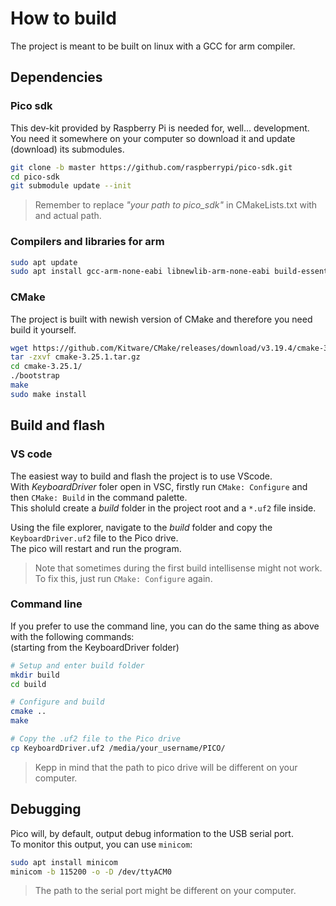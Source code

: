 # How to build

The project is meant to be built on linux with a GCC for arm compiler.

## Dependencies

### Pico sdk

This dev-kit provided by Raspberry Pi is needed for, well... development.  
You need it somewhere on your computer so download it and update (download) its submodules.  

```bash
git clone -b master https://github.com/raspberrypi/pico-sdk.git
cd pico-sdk
git submodule update --init
```

> Remember to replace _"your path to pico_sdk"_ in CMakeLists.txt with and actual path.

### Compilers and libraries for arm

```bash
sudo apt update
sudo apt install gcc-arm-none-eabi libnewlib-arm-none-eabi build-essential
```

### CMake

The project is built with newish version of CMake and therefore you need build it yourself.  

```bash
wget https://github.com/Kitware/CMake/releases/download/v3.19.4/cmake-3.25.1.tar.gz
tar -zxvf cmake-3.25.1.tar.gz
cd cmake-3.25.1/
./bootstrap
make
sudo make install
```

## Build and flash

### VS code

The easiest way to build and flash the project is to use VScode.  
With _KeyboardDriver_ foler open in VSC, firstly run `CMake: Configure` and then `CMake: Build` in the command palette.  
This sholuld create a _build_ folder in the project root and a `*.uf2` file inside.  

Using the file explorer, navigate to the _build_ folder and copy the `KeyboardDriver.uf2` file to the Pico drive.  
The pico will restart and run the program.

> Note that sometimes during the first build intellisense might not work.  
> To fix this, just run `CMake: Configure` again.

### Command line

If you prefer to use the command line, you can do the same thing as above with the following commands:  
(starting from the KeyboardDriver folder)

```bash
# Setup and enter build folder
mkdir build
cd build

# Configure and build
cmake ..
make

# Copy the .uf2 file to the Pico drive
cp KeyboardDriver.uf2 /media/your_username/PICO/
```

> Kepp in mind that the path to pico drive will be different on your computer.

## Debugging

Pico will, by default, output debug information to the USB serial port.  
To monitor this output, you can use `minicom`:

```bash
sudo apt install minicom
minicom -b 115200 -o -D /dev/ttyACM0
```

> The path to the serial port might be different on your computer.